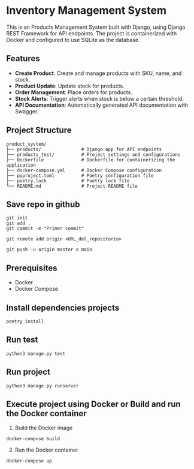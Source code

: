 
# Inventory Management System

This is an Products Management System built with Django, using Django REST Framework for API endpoints. 
The project is containerized with Docker and configured to use SQLite as the database.

## Features

- **Create Product**: Create and manage products with SKU, name, and stock.
- **Product Update**: Update stock for products.
- **Order Management**: Place orders for products.
- **Stock Alerts**: Trigger alerts when stock is below a certain threshold.
- **API Documentation**: Automatically generated API documentation with Swagger.

## Project Structure
```
product_system/
├── products/               # Django app for API endpoints
├── products_test/          # Project settings and configurations
├── Dockerfile              # Dockerfile for containerizing the application
├── docker-compose.yml      # Docker Compose configuration
├── pyproject.toml          # Poetry configuration file
├── poetry.lock             # Poetry lock file
└── README.md               # Project README file
```

## Save repo in github
```
git init
git add .
git commit -m "Primer commit"

git remote add origin <URL_del_repositorio>

git push -u origin master o main
```

## Prerequisites

- Docker
- Docker Compose


## Install dependencies projects 
```
poetry install
```

## Run test
```
python3 manage.py test
```

## Run project
```
python3 manage.py runserver
```

## Execute project using Docker or Build and run the Docker container

1. Build the Docker image
```
docker-compose build
```
2. Run the Docker container
```
docker-compose up
```